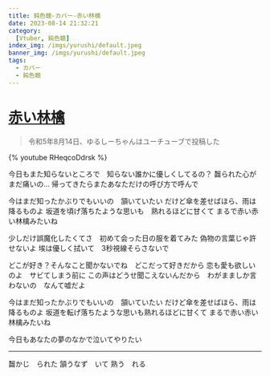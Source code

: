 ```yaml
---
title: 鈍色聴-カバー-赤い林檎
date: 2023-08-14 21:32:21
category:
  [Vtuber, 鈍色聴]
index_img: /imgs/yurushi/default.jpeg
banner_img: /imgs/yurushi/default.jpeg
tags:
  - カバー
  - 鈍色聴
---
```


<script src='/js/diy/resize-ifram.js'></script>

# [赤い林檎](https://www.youtube.com/watch?v=lYW5kdbMQUg)

> 令和5年8月14日、ゆるしーちゃんはユーチューブで投稿した

{% youtube RHeqcoDdrsk %}


今日もまた知らないところで　知らない誰かに優しくしてるの？
齧られた心がまだ痛いの…
帰ってきたらまたあなただけの呼び方で呼んで

今はまだ知ったかぶりでもいいの　頷いていたい
だけど傘を差せばほら、雨は降るものよ
坂道を頃げ落ちたような思いも　熟れるほどに甘くて
まるで赤い赤い林檎みたいね

少しだけ誤魔化したくてさ　初めて会った日の服を着てみた
偽物の言葉じゃ許せないよ
埃は優しく拭いて　3秒視線そらさないで

どこが好き？そんなこと聞かないでね　どこだって好きだから
恋も愛も欲しいのよ　サビてしまう前に
この声はどうせ聞こえないんだから　わがまましか言わないの　なんて嘘だよ

今はまだ知ったかぶりでもいいの　頷いていたい
だけど傘を差せばほら、雨は降るものよ
坂道を転げ落ちたような思いも熟れるほどに甘くて
まるで赤い赤い林檎みたいね

今日もあなたの夢のなかで泣いてやりたい

- - -

齧かじ　られた
頷うなず　いて
熟う　れる
